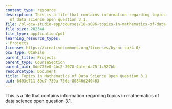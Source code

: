 ```yaml
---
content_type: resource
description: This is a file that contains information regarding topics in mathematics
  of data science open question 3.1.
file: /ol-ocw-studio-app/courses/18-s096-topics-in-mathematics-of-data-science-fall-2015/6403e71189c7739a756c80846d240463_MIT18_S096F15_Open3.1.pdf
file_size: 282344
file_type: application/pdf
learning_resource_types:
- Projects
license: https://creativecommons.org/licenses/by-nc-sa/4.0/
ocw_type: OCWFile
parent_title: Projects
parent_type: CourseSection
parent_uid: 0de775e0-4bc2-3070-4afe-da75f1c927bb
resourcetype: Document
title: Topics in Mathematics of Data Science Open Question 3.1
uid: 6403e711-89c7-739a-756c-80846d240463
---
```

This is a file that contains information regarding topics in mathematics of data science open question 3.1.